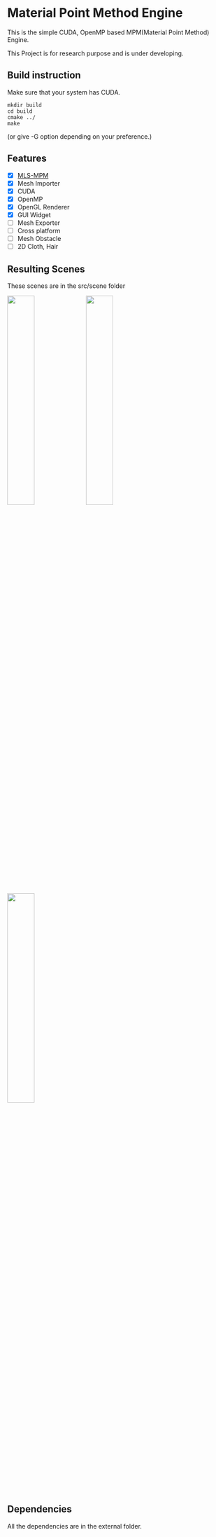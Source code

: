 # Material Point Method Engine

This is the simple CUDA, OpenMP based MPM(Material Point Method) Engine.

This Project is for research purpose and is under developing.

## Build instruction
Make sure that your system has CUDA.
```
mkdir build
cd build
cmake ../
make
```
(or give -G option depending on your preference.)

## Features
- [x] [MLS-MPM](https://yzhu.io/publication/mpmmls2018siggraph/paper.pdf)
- [x] Mesh Importer
- [x] CUDA 
- [x] OpenMP
- [x] OpenGL Renderer
- [x] GUI Widget
- [ ] Mesh Exporter
- [ ] Cross platform
- [ ] Mesh Obstacle
- [ ] 2D Cloth, Hair

## Resulting Scenes
These scenes are in the src/scene folder


<img src="https://user-images.githubusercontent.com/46246202/193277677-44a30116-0ef4-4859-960b-5a1984309a23.gif" width="35%" height="35%"/>
<img src="https://user-images.githubusercontent.com/46246202/193274175-186af6bd-3afb-42ae-a073-0b05b8167c7d.gif" width="35%" height="35%"/>
<img src="https://user-images.githubusercontent.com/46246202/193274094-fcbeb376-9767-4972-a11a-f7e301218623.gif" width="35%" height="35%"/>


## Dependencies
All the dependencies are in the external folder.
